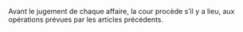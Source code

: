 Avant le jugement de chaque affaire, la cour procède s’il y a lieu, aux opérations prévues par les articles précédents.